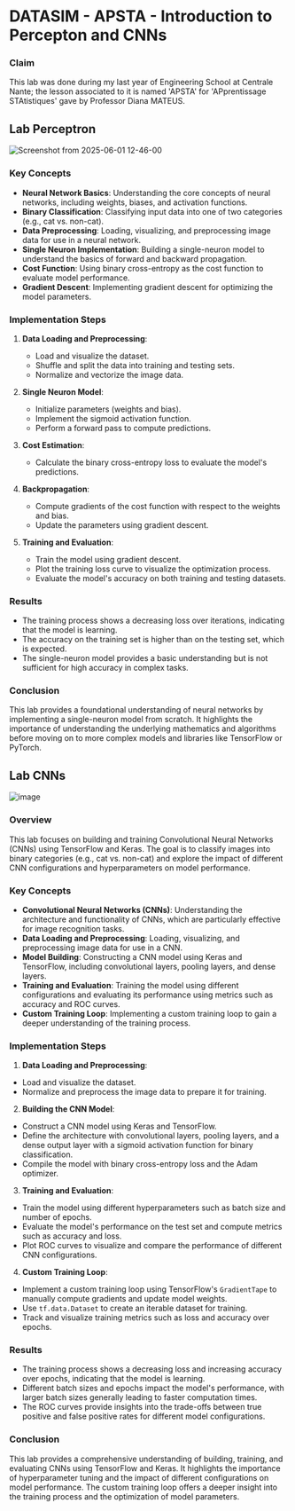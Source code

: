 # DATASIM - APSTA - Introduction to Percepton and CNNs

### Claim
This lab was done during my last year of Engineering School at Centrale Nante; the lesson associated to it is named 'APSTA' for 'APprentissage STAtistiques' gave by Professor Diana MATEUS.

## Lab Perceptron

![Screenshot from 2025-06-01 12-46-00](https://github.com/user-attachments/assets/1b48d954-20da-4292-ab3f-d46a788714c2)

### Key Concepts

- **Neural Network Basics**: Understanding the core concepts of neural networks, including weights, biases, and activation functions.
- **Binary Classification**: Classifying input data into one of two categories (e.g., cat vs. non-cat).
- **Data Preprocessing**: Loading, visualizing, and preprocessing image data for use in a neural network.
- **Single Neuron Implementation**: Building a single-neuron model to understand the basics of forward and backward propagation.
- **Cost Function**: Using binary cross-entropy as the cost function to evaluate model performance.
- **Gradient Descent**: Implementing gradient descent for optimizing the model parameters.

### Implementation Steps

1. **Data Loading and Preprocessing**:
   - Load and visualize the dataset.
   - Shuffle and split the data into training and testing sets.
   - Normalize and vectorize the image data.

2. **Single Neuron Model**:
   - Initialize parameters (weights and bias).
   - Implement the sigmoid activation function.
   - Perform a forward pass to compute predictions.

3. **Cost Estimation**:
   - Calculate the binary cross-entropy loss to evaluate the model's predictions.

4. **Backpropagation**:
   - Compute gradients of the cost function with respect to the weights and bias.
   - Update the parameters using gradient descent.

5. **Training and Evaluation**:
   - Train the model using gradient descent.
   - Plot the training loss curve to visualize the optimization process.
   - Evaluate the model's accuracy on both training and testing datasets.

### Results

- The training process shows a decreasing loss over iterations, indicating that the model is learning.
- The accuracy on the training set is higher than on the testing set, which is expected.
- The single-neuron model provides a basic understanding but is not sufficient for high accuracy in complex tasks.

### Conclusion

This lab provides a foundational understanding of neural networks by implementing a single-neuron model from scratch. It highlights the importance of understanding the underlying mathematics and algorithms before moving on to more complex models and libraries like TensorFlow or PyTorch.

## Lab CNNs

![image](https://github.com/user-attachments/assets/f2634caf-63f8-432c-bce0-102899172d5a)


### Overview

This lab focuses on building and training Convolutional Neural Networks (CNNs) using TensorFlow and Keras. The goal is to classify images into binary categories (e.g., cat vs. non-cat) and explore the impact of different CNN configurations and hyperparameters on model performance.

### Key Concepts

- **Convolutional Neural Networks (CNNs)**: Understanding the architecture and functionality of CNNs, which are particularly effective for image recognition tasks.
- **Data Loading and Preprocessing**: Loading, visualizing, and preprocessing image data for use in a CNN.
- **Model Building**: Constructing a CNN model using Keras and TensorFlow, including convolutional layers, pooling layers, and dense layers.
- **Training and Evaluation**: Training the model using different configurations and evaluating its performance using metrics such as accuracy and ROC curves.
- **Custom Training Loop**: Implementing a custom training loop to gain a deeper understanding of the training process.

### Implementation Steps

1. **Data Loading and Preprocessing**:

- Load and visualize the dataset.
- Normalize and preprocess the image data to prepare it for training.

2. **Building the CNN Model**:

- Construct a CNN model using Keras and TensorFlow.
- Define the architecture with convolutional layers, pooling layers, and a dense output layer with a sigmoid activation function for binary classification.
- Compile the model with binary cross-entropy loss and the Adam optimizer.

3. **Training and Evaluation**:

- Train the model using different hyperparameters such as batch size and number of epochs.
- Evaluate the model's performance on the test set and compute metrics such as accuracy and loss.
- Plot ROC curves to visualize and compare the performance of different CNN configurations.

4. **Custom Training Loop**:

- Implement a custom training loop using TensorFlow's `GradientTape` to manually compute gradients and update model weights.
- Use `tf.data.Dataset` to create an iterable dataset for training.
- Track and visualize training metrics such as loss and accuracy over epochs.

### Results

- The training process shows a decreasing loss and increasing accuracy over epochs, indicating that the model is learning.
- Different batch sizes and epochs impact the model's performance, with larger batch sizes generally leading to faster computation times.
- The ROC curves provide insights into the trade-offs between true positive and false positive rates for different model configurations.

### Conclusion

This lab provides a comprehensive understanding of building, training, and evaluating CNNs using TensorFlow and Keras. It highlights the importance of hyperparameter tuning and the impact of different configurations on model performance. The custom training loop offers a deeper insight into the training process and the optimization of model parameters.

